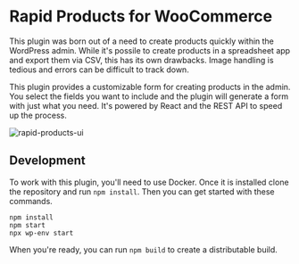 # Rapid Products for WooCommerce

This plugin was born out of a need to create products quickly within the WordPress admin. While it's possile to create products in a spreadsheet app and export them via CSV, this has its own drawbacks. Image handling is tedious and errors can be difficult to track down.

This plugin provides a customizable form for creating products in the admin. You select the fields you want to include and the plugin will generate a form with just what you need. It's powered by React and the REST API to speed up the process.

![rapid-products-ui](https://user-images.githubusercontent.com/1138631/160152349-90fbb688-5f15-4ea2-90a8-404b2bd9816d.png)


## Development

To work with this plugin, you'll need to use Docker. Once it is installed clone the repository and run `npm install`.  Then you can get started with these commands.

```
npm install
npm start
npx wp-env start
```

When you're ready, you can run `npm build` to create a distributable build.
